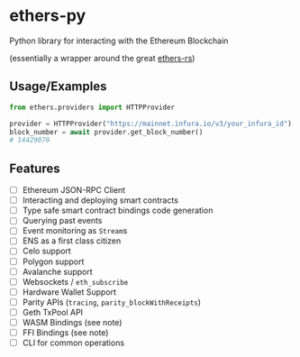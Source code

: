 # ethers-py
Python library for interacting with the Ethereum Blockchain 

(essentially a wrapper around the great [ethers-rs](https://github.com/gakonst/ethers-rs))


## Usage/Examples

```python
from ethers.providers import HTTPProvider

provider = HTTPProvider("https://mainnet.infura.io/v3/your_infura_id")
block_number = await provider.get_block_number()
# 14429070
```

## Features

- [ ] Ethereum JSON-RPC Client
- [ ] Interacting and deploying smart contracts
- [ ] Type safe smart contract bindings code generation
- [ ] Querying past events
- [ ] Event monitoring as `Stream`s
- [ ] ENS as a first class citizen
- [ ] Celo support
- [ ] Polygon support 
- [ ] Avalanche support 
- [ ] Websockets / `eth_subscribe`
- [ ] Hardware Wallet Support
- [ ] Parity APIs (`tracing`, `parity_blockWithReceipts`)
- [ ] Geth TxPool API
- [ ] WASM Bindings (see note)
- [ ] FFI Bindings (see note)
- [ ] CLI for common operations
